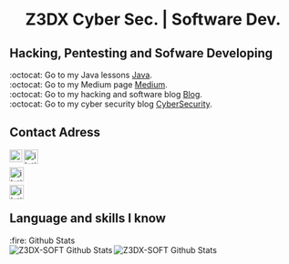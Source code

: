 <h1 align="center">Z3DX Cyber Sec. | Software Dev.</h1>

## Hacking, Pentesting and Sofware Developing
:octocat: Go to my Java lessons [Java].</br>
:octocat: Go to my Medium page [Medium].</br>
:octocat: Go to my hacking and software blog [Blog].</br>
:octocat: Go to my cyber security blog [CyberSecurity].</br>

## Contact Adress

[<img align="left" alt="iletisim | Twitter" width="22px" src="https://cdn.jsdelivr.net/npm/simple-icons@v3/icons/twitter.svg" />][Twitter]
[<img align="left" alt="iletisim | Telegram" width="25px" src="https://www.flaticon.com/svg/static/icons/svg/2111/2111708.svg" />][Telegram]<br />

[<img align="left" alt="iletisim | DevTo" width="25px" src="https://d2fltix0v2e0sb.cloudfront.net/dev-black.png" />][DevTo]<br />

[<img align="left" alt="iletisim | Medium" width="25px" src="https://cdn4.iconfinder.com/data/icons/social-media-2210/24/Medium-512.png" />][Medium]<br />


## Language and skills I know
  <summary>:fire: Github Stats</summary>

  <img align="left" alt="Z3DX-SOFT Github Stats" src="https://github-readme-stats.codestackr.vercel.app/api?username=Z3DX2&show_icons=true&hide_border=false" />
  <img align="left" alt="Z3DX-SOFT Github Stats" src="https://github-readme-stats.vercel.app/api/top-langs/?username=Z3DX2&layout=demo" />
  
[Twitter]: https://twitter.com/Z3DX2
[Telegram]: https://t.me/z3dxsec
[Java]: https://github.com/Z3DX2/Java
[Medium]: https://medium.com/@z3dxsec
[Blog]: https://github.com/Z3DX-SOFT/
[DevTo]: https://dev.to/z3dxsoft
[CyberSecurity]: https://github.com/Z3DX-SOFT/
